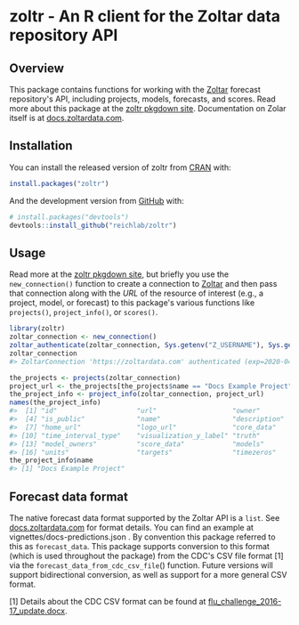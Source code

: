 
<!-- README.md is generated from README.Rmd. Please edit that file -->
zoltr - An R client for the Zoltar data repository API
======================================================

Overview
--------

This package contains functions for working with the [Zoltar](https://www.zoltardata.com/) forecast repository's API, including projects, models, forecasts, and scores. Read more about this package at the [zoltr pkgdown site](http://reichlab.io/zoltr/). Documentation on Zolar itself is at [docs.zoltardata.com](https://docs.zoltardata.com/).

Installation
------------

You can install the released version of zoltr from [CRAN](https://CRAN.R-project.org) with:

``` r
install.packages("zoltr")
```

And the development version from [GitHub](https://github.com/) with:

``` r
# install.packages("devtools")
devtools::install_github("reichlab/zoltr")
```

Usage
-----

Read more at the [zoltr pkgdown site](http://reichlab.io/zoltr/), but briefly you use the `new_connection()` function to create a connection to [Zoltar](https://www.zoltardata.com/) and then pass that connection along with the *URL* of the resource of interest (e.g., a project, model, or forecast) to this package's various functions like `projects()`, `project_info()`, or `scores()`.

``` r
library(zoltr)
zoltar_connection <- new_connection()
zoltar_authenticate(zoltar_connection, Sys.getenv("Z_USERNAME"), Sys.getenv("Z_PASSWORD"))
zoltar_connection
#> ZoltarConnection 'https://zoltardata.com' authenticated (exp=2020-04-09 18:00:13 UTC)

the_projects <- projects(zoltar_connection)
project_url <- the_projects[the_projects$name == "Docs Example Project", "url"]
the_project_info <- project_info(zoltar_connection, project_url)
names(the_project_info)
#>  [1] "id"                    "url"                   "owner"                
#>  [4] "is_public"             "name"                  "description"          
#>  [7] "home_url"              "logo_url"              "core_data"            
#> [10] "time_interval_type"    "visualization_y_label" "truth"                
#> [13] "model_owners"          "score_data"            "models"               
#> [16] "units"                 "targets"               "timezeros"
the_project_info$name
#> [1] "Docs Example Project"
```

Forecast data format
--------------------

The native forecast data format supported by the Zoltar API is a `list`. See [docs.zoltardata.com](https://docs.zoltardata.com/) for format details. You can find an example at vignettes/docs-predictions.json . By convention this package referred to this as `forecast_data`. This package supports conversion to this format (which is used throughout the package) from the CDC's CSV file format \[1\] via the `forecast_data_from_cdc_csv_file`() function. Future versions will support bidirectional conversion, as well as support for a more general CSV format.

\[1\] Details about the CDC CSV format can be found at [flu\_challenge\_2016-17\_update.docx](https://predict.cdc.gov/api/v1/attachments/flusight/flu_challenge_2016-17_update.docx).
